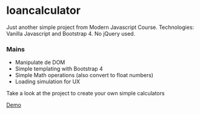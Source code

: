 # loancalculator
<p>Just another simple project from Modern Javascript Course. Technologies: Vanilla Javascript and Bootstrap 4. No jQuery used.</p>

<h3>Mains</h3>
<ul>
<li>Manipulate de DOM</li>
<li>Simple templating with Bootstrap 4</li>
<li>Simple Math operations (also convert to float numbers)</li>
<li>Loading simulation for UX</li>
</ul>


<p>Take a look at the project to create your own simple calculators</p>

<a href="https://vluciano8.github.io/loancalculator">Demo</a>
